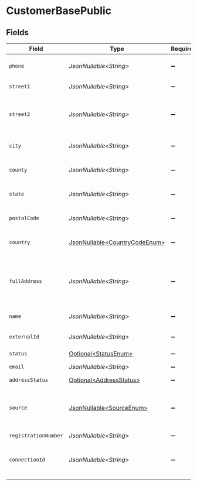 # CustomerBasePublic


## Fields

| Field                                                                                              | Type                                                                                               | Required                                                                                           | Description                                                                                        |
| -------------------------------------------------------------------------------------------------- | -------------------------------------------------------------------------------------------------- | -------------------------------------------------------------------------------------------------- | -------------------------------------------------------------------------------------------------- |
| `phone`                                                                                            | *JsonNullable\<String>*                                                                            | :heavy_minus_sign:                                                                                 | Phone number associated with the address.                                                          |
| `street1`                                                                                          | *JsonNullable\<String>*                                                                            | :heavy_minus_sign:                                                                                 | Primary street address.                                                                            |
| `street2`                                                                                          | *JsonNullable\<String>*                                                                            | :heavy_minus_sign:                                                                                 | Additional street address details, such as an apartment or suite number.                           |
| `city`                                                                                             | *JsonNullable\<String>*                                                                            | :heavy_minus_sign:                                                                                 | City where the customer resides.                                                                   |
| `county`                                                                                           | *JsonNullable\<String>*                                                                            | :heavy_minus_sign:                                                                                 | County or district of the customer.                                                                |
| `state`                                                                                            | *JsonNullable\<String>*                                                                            | :heavy_minus_sign:                                                                                 | State or province of the customer.                                                                 |
| `postalCode`                                                                                       | *JsonNullable\<String>*                                                                            | :heavy_minus_sign:                                                                                 | ZIP or Postal code of the customer.                                                                |
| `country`                                                                                          | [JsonNullable\<CountryCodeEnum>](../../models/components/CountryCodeEnum.md)                       | :heavy_minus_sign:                                                                                 | Country code in ISO 3166-1 alpha-2 format                                                          |
| `fullAddress`                                                                                      | *JsonNullable\<String>*                                                                            | :heavy_minus_sign:                                                                                 | Complete address string of the customer, which can be used as an alternative to individual fields. |
| `name`                                                                                             | *JsonNullable\<String>*                                                                            | :heavy_minus_sign:                                                                                 | Name of the customer.                                                                              |
| `externalId`                                                                                       | *JsonNullable\<String>*                                                                            | :heavy_minus_sign:                                                                                 | A unique identifier for the customer.                                                              |
| `status`                                                                                           | [Optional\<StatusEnum>](../../models/components/StatusEnum.md)                                     | :heavy_minus_sign:                                                                                 | N/A                                                                                                |
| `email`                                                                                            | *JsonNullable\<String>*                                                                            | :heavy_minus_sign:                                                                                 | Email address of the customer.                                                                     |
| `addressStatus`                                                                                    | [Optional\<AddressStatus>](../../models/components/AddressStatus.md)                               | :heavy_minus_sign:                                                                                 | N/A                                                                                                |
| `source`                                                                                           | [JsonNullable\<SourceEnum>](../../models/components/SourceEnum.md)                                 | :heavy_minus_sign:                                                                                 | Source of the customer information (e.g., BIGCOMMERCE, STRIPE, etc.).                              |
| `registrationNumber`                                                                               | *JsonNullable\<String>*                                                                            | :heavy_minus_sign:                                                                                 | N/A                                                                                                |
| `connectionId`                                                                                     | *JsonNullable\<String>*                                                                            | :heavy_minus_sign:                                                                                 | Unique identifier of the connection related to the customer.                                       |